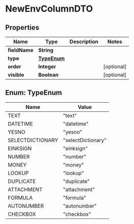 # NewEnvColumnDTO

## Properties
Name | Type | Description | Notes
------------ | ------------- | ------------- | -------------
**fieldName** | **String** |  | 
**type** | [**TypeEnum**](#TypeEnum) |  | 
**order** | **Integer** |  |  [optional]
**visible** | **Boolean** |  |  [optional]

<a name="TypeEnum"></a>
## Enum: TypeEnum
Name | Value
---- | -----
TEXT | &quot;text&quot;
DATETIME | &quot;datetime&quot;
YESNO | &quot;yesno&quot;
SELECTDICTIONARY | &quot;selectDictionary&quot;
EINKSIGN | &quot;einksign&quot;
NUMBER | &quot;number&quot;
MONEY | &quot;money&quot;
LOOKUP | &quot;lookup&quot;
DUPLICATE | &quot;duplicate&quot;
ATTACHMENT | &quot;attachment&quot;
FORMULA | &quot;formula&quot;
AUTONUMBER | &quot;autonumber&quot;
CHECKBOX | &quot;checkbox&quot;
